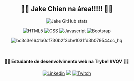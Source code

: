 
<h2 align="center"> 🚀🚀 Jake Chien na área!!!!! 🚀🚀 </h2>

<div align="center">
  
![Jake GitHub stats](https://github-readme-stats.vercel.app/api?username=jaketheman96&show_icons=true&theme=tokyonight)
 
![HTML5](https://img.shields.io/badge/HTML5-E34F26?style=for-the-badge&logo=html5&logoColor=white)
![CSS](https://img.shields.io/badge/CSS-239120?&style=for-the-badge&logo=css3&logoColor=white)
![Javascript](https://img.shields.io/badge/JavaScript-323330?style=for-the-badge&logo=javascript&logoColor=F7DF1E)
![Bootsrap](https://img.shields.io/badge/Bootstrap-563D7C?style=for-the-badge&logo=bootstrap&logoColor=white)
  
 ![bc3c3e1641a0cf730b2f3cbe1031fd3b079544cc_hq](https://user-images.githubusercontent.com/78574045/162556556-340b5309-bedc-4c03-9549-724cfcd98ad0.gif)

<br>

#### 🚀🚀 Estudante de desenvolvimento web na Trybe! #VQV 🚀🚀

[![Linkedin](https://img.shields.io/badge/LinkedIn-0077B5?style=for-the-badge&logo=linkedin&logoColor=white)](https://www.linkedin.com/in/jake-chien-70aa0a1b2/)
[![](https://img.shields.io/badge/Instagram-E4405F?style=for-the-badge&logo=instagram&logoColor=white)](https://www.instagram.com/jakechien/)
[![Twitch](https://img.shields.io/badge/Twitch-9146FF?style=for-the-badge&logo=twitch&logoColor=white)](https://www.twitch.tv/jakechienn)
</div>
